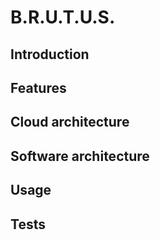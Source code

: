 # B.R.U.T.U.S.

## Introduction
## Features
## Cloud architecture
## Software architecture
## Usage
## Tests
